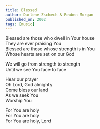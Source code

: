 ```yaml
---
title: Blessed
author: Darlene Zschech & Reuben Morgan
published_on: 2002
tags: [music]
---
```


Blessed are those who dwell in Your house   
They are ever praising You   
Blessed are those whose strength is in You   
Whose hearts are set on our God   

We will go from strength to strength   
Until we see You face to face   

Hear our prayer   
Oh Lord, God almighty   
Come bless our land   
As we seek You   
Worship You   

For You are holy   
For You are holy   
For You are holy, Lord   
